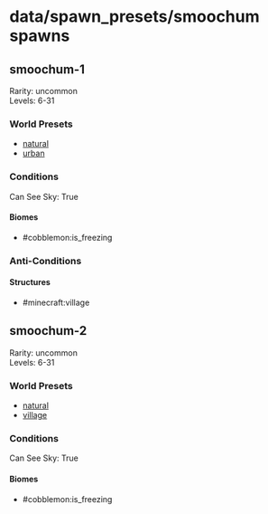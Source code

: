 # data/spawn_presets/smoochum spawns  
  
## smoochum-1  
Rarity: uncommon  
Levels: 6-31  
  
### World Presets  
* [natural](/data/spawn_data/natural.md)  
* [urban](/data/spawn_data/urban.md)  
  
### Conditions  
Can See Sky: True  
  
#### Biomes  
  * #cobblemon:is_freezing
  
  
### Anti-Conditions  
  
#### Structures  
  * #minecraft:village
  
  
## smoochum-2  
Rarity: uncommon  
Levels: 6-31  
  
### World Presets  
* [natural](/data/spawn_data/natural.md)  
* [village](/data/spawn_data/village.md)  
  
### Conditions  
Can See Sky: True  
  
#### Biomes  
  * #cobblemon:is_freezing
  
